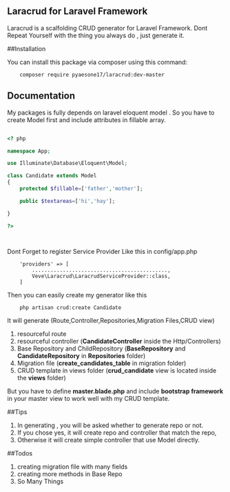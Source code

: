 

## Laracrud for Laravel Framework

Laracrud is a scalfolding CRUD generator for Laravel Framework.
Dont Repeat Yourself with the thing you always do , just generate it.

##Installation

You can install this package via composer using this command:

```
	composer require pyaesone17/laracrud:dev-master	
```

## Documentation

My packages is fully depends on laravel eloquent model .
So you have to create Model first and include attributes in fillable array.

```php

<? php

namespace App;

use Illuminate\Database\Eloquent\Model;

class Candidate extends Model
{
 	protected $fillable=['father','mother'];   

 	public $textareas=['hi','hay'];

}

?>

	
```

Dont Forget to register Service Provider Like this in config/app.php


```
    'providers' => [
    	............................................,
    	Veve\Laracrud\LaracrudServiceProvider::class,
    ]

```



Then you can easily create my generator like this

```
	php artisan crud:create Candidate

```

It will generate (Route,Controller,Repositories,Migration Files,CRUD view)

1. resourceful route 
2. resourceful controller (**CandidateController** inside the Http/Controllers)
3. Base Repository and ChildRepository (**BaseRepository** and **CandidateRepository** in **Repositories** folder)
4. Migration file (**create_candidates_table** in migration folder)
5. CRUD template in views folder (**crud_candidate** view is located inside the **views** folder)

But you have to define **master.blade.php** and include **bootstrap framework** in your master view to work well with my CRUD template.

##Tips

1. In generating , you will be asked whether to generate repo or not.
2. If you chose yes, it will create repo and controller that match the repo, 
3. Otherwise it will create simple controller that use Model directly.


##Todos
1. creating migration file with many fields
2. creating more methods in Base Repo
3. So Many Things



